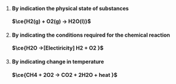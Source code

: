 1) #### By indication the physical state of substances
	
   **$\ce{H2(g) + O2(g) -> H2O(l)}$** 
2) #### By indicating the conditions required for the chemical reaction

     **$\ce{H2O ->[Electiricity] H2 + O2 }$**
3) #### By indicating change in temperature
     **$\ce{CH4 + 2O2 -> CO2 + 2H2O + heat }$**
